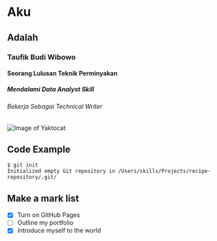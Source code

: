 # Aku
## Adalah
### Taufik Budi Wibowo
#### Seorang Lulusan Teknik Perminyakan
##### Mendalami Data Analyst Skill
###### Bekerja Sebagai Technical Writer

![Image of Yaktocat](https://octodex.github.com/images/yaktocat.png)

## Code Example
~~~
$ git init
Initialized empty Git repository in /Users/skills/Projects/recipe-repository/.git/
~~~

## Make a mark list
- [x] Turn on GitHub Pages
- [ ] Outline my portfolio
- [x] Introduce myself to the world

